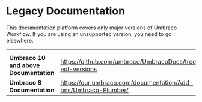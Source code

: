 # Legacy Documentation

This documentation platform covers only major versions of Umbraco Workflow. If you are using an unsupported version, you need to go elsewhere.

<table data-view="cards"><thead><tr><th></th><th data-hidden data-card-target data-type="content-ref"></th></tr></thead><tbody><tr><td><strong>Umbraco 10 and above Documentation</strong></td><td><a href="https://github.com/umbraco/UmbracoDocs/tree/umbraco-eol-versions">https://github.com/umbraco/UmbracoDocs/tree/umbraco-eol-versions</a></td></tr><tr><td><strong>Umbraco 8 Documentation</strong></td><td><a href="https://our.umbraco.com/documentation/Add-ons/Umbraco-Plumber/">https://our.umbraco.com/documentation/Add-ons/Umbraco-Plumber/</a></td></tr></tbody></table>
